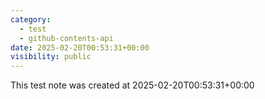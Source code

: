 ```yaml
---
category:
  - test
  - github-contents-api
date: 2025-02-20T00:53:31+00:00
visibility: public
---
```


This test note was created at 2025-02-20T00:53:31+00:00